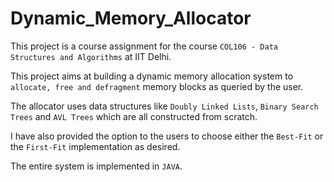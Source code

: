 # Dynamic_Memory_Allocator

This project is a course assignment for the course `COL106 - Data Structures and Algorithms` at IIT Delhi.

This project aims at building a dynamic memory allocation system to `allocate, free and defragment` memory blocks as queried by the user.

The allocator uses data structures like `Doubly Linked Lists`, `Binary Search Trees` and `AVL Trees` which are all constructed from scratch.

I have also provided the option to the users to choose either the `Best-Fit` or the `First-Fit` implementation as desired.

The entire system is implemented in `JAVA`.
